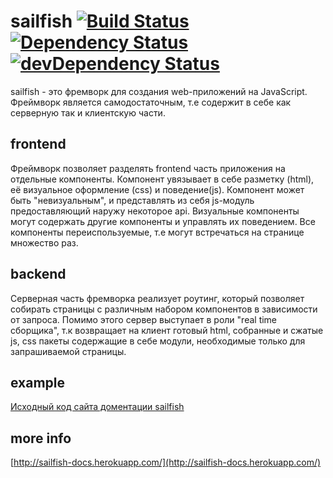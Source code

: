 # sailfish [![Build Status](https://travis-ci.org/ershov-konst/sailfish.png)](https://travis-ci.org/ershov-konst/sailfish) [![Dependency Status](https://david-dm.org/ershov-konst/sailfish.png?theme=shields.io)](https://david-dm.org/ershov-konst/sailfish) [![devDependency Status](https://david-dm.org/ershov-konst/sailfish/dev-status.png?theme=shields.io)](https://david-dm.org/ershov-konst/sailfish#info=devDependencies)

sailfish - это фремворк для создания web-приложений на JavaScript. Фреймворк является самодостаточным,
т.е содержит в себе как серверную так и клиентскую части.

## frontend
Фреймворк позволяет разделять frontend часть приложения на отдельные компоненты. Компонент увязывает в себе разметку (html),
её визуальное оформление (css) и поведение(js). Компонент может быть "невизуальным", и представлять из себя js-модуль предоставляющий наружу некоторое api.
Визуальные компоненты могут содержать другие компоненты и управлять их поведением. Все компоненты переиспользуемые,
т.е могут встречаться на странице множество раз.

## backend
Серверная часть фремворка реализует роутинг, который позволяет собирать страницы с различным набором компонентов в зависимости от запроса.
Помимо этого сервер выступает в роли "real time сборщика", т.к возвращает на клиент готовый html, собранные и сжатые js,
css пакеты содержащие в себе модули, необходимые только для запрашиваемой страницы.

## example
[Исходный код сайта доментации sailfish](https://github.com/ershov-konst/sailfish/tree/master/example)

## more info
[http://sailfish-docs.herokuapp.com/](http://sailfish-docs.herokuapp.com/)

